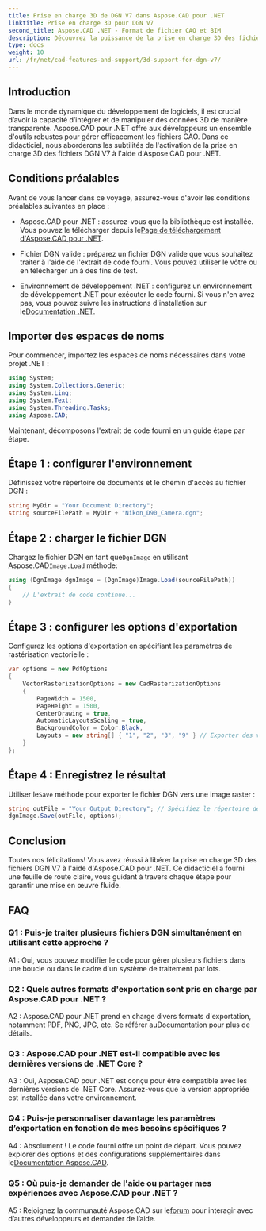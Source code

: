 ```yaml
---
title: Prise en charge 3D de DGN V7 dans Aspose.CAD pour .NET
linktitle: Prise en charge 3D pour DGN V7
second_title: Aspose.CAD .NET - Format de fichier CAO et BIM
description: Découvrez la puissance de la prise en charge 3D des fichiers DGN V7 dans Aspose.CAD pour .NET. Suivez notre guide étape par étape pour intégrer et manipuler sans effort des fichiers CAO.
type: docs
weight: 10
url: /fr/net/cad-features-and-support/3d-support-for-dgn-v7/
---
```

## Introduction

Dans le monde dynamique du développement de logiciels, il est crucial d’avoir la capacité d’intégrer et de manipuler des données 3D de manière transparente. Aspose.CAD pour .NET offre aux développeurs un ensemble d'outils robustes pour gérer efficacement les fichiers CAO. Dans ce didacticiel, nous aborderons les subtilités de l'activation de la prise en charge 3D des fichiers DGN V7 à l'aide d'Aspose.CAD pour .NET.

## Conditions préalables

Avant de vous lancer dans ce voyage, assurez-vous d'avoir les conditions préalables suivantes en place :

-  Aspose.CAD pour .NET : assurez-vous que la bibliothèque est installée. Vous pouvez le télécharger depuis le[Page de téléchargement d'Aspose.CAD pour .NET](https://releases.aspose.com/cad/net/).

- Fichier DGN valide : préparez un fichier DGN valide que vous souhaitez traiter à l'aide de l'extrait de code fourni. Vous pouvez utiliser le vôtre ou en télécharger un à des fins de test.

- Environnement de développement .NET : configurez un environnement de développement .NET pour exécuter le code fourni. Si vous n'en avez pas, vous pouvez suivre les instructions d'installation sur le[Documentation .NET](https://docs.microsoft.com/en-us/dotnet/core/install/).

## Importer des espaces de noms

Pour commencer, importez les espaces de noms nécessaires dans votre projet .NET :

```csharp
using System;
using System.Collections.Generic;
using System.Linq;
using System.Text;
using System.Threading.Tasks;
using Aspose.CAD;
```

Maintenant, décomposons l'extrait de code fourni en un guide étape par étape.

## Étape 1 : configurer l'environnement

Définissez votre répertoire de documents et le chemin d'accès au fichier DGN :

```csharp
string MyDir = "Your Document Directory";
string sourceFilePath = MyDir + "Nikon_D90_Camera.dgn";
```

## Étape 2 : charger le fichier DGN

 Chargez le fichier DGN en tant que`DgnImage` en utilisant Aspose.CAD`Image.Load` méthode:

```csharp
using (DgnImage dgnImage = (DgnImage)Image.Load(sourceFilePath))
{
    // L'extrait de code continue...
}
```

## Étape 3 : configurer les options d'exportation

Configurez les options d'exportation en spécifiant les paramètres de rastérisation vectorielle :

```csharp
var options = new PdfOptions
{
    VectorRasterizationOptions = new CadRasterizationOptions
    {
        PageWidth = 1500,
        PageHeight = 1500,
        CenterDrawing = true,
        AutomaticLayoutsScaling = true,
        BackgroundColor = Color.Black,
        Layouts = new string[] { "1", "2", "3", "9" } // Exporter des vues spécifiques
    }
};
```

## Étape 4 : Enregistrez le résultat

 Utiliser le`Save` méthode pour exporter le fichier DGN vers une image raster :

```csharp
string outFile = "Your Output Directory"; // Spécifiez le répertoire de sortie
dgnImage.Save(outFile, options);
```

## Conclusion

Toutes nos félicitations! Vous avez réussi à libérer la prise en charge 3D des fichiers DGN V7 à l'aide d'Aspose.CAD pour .NET. Ce didacticiel a fourni une feuille de route claire, vous guidant à travers chaque étape pour garantir une mise en œuvre fluide.

## FAQ

### Q1 : Puis-je traiter plusieurs fichiers DGN simultanément en utilisant cette approche ?

A1 : Oui, vous pouvez modifier le code pour gérer plusieurs fichiers dans une boucle ou dans le cadre d'un système de traitement par lots.

### Q2 : Quels autres formats d'exportation sont pris en charge par Aspose.CAD pour .NET ?

 A2 : Aspose.CAD pour .NET prend en charge divers formats d'exportation, notamment PDF, PNG, JPG, etc. Se référer au[Documentation](https://reference.aspose.com/cad/net/) pour plus de détails.

### Q3 : Aspose.CAD pour .NET est-il compatible avec les dernières versions de .NET Core ?

A3 : Oui, Aspose.CAD pour .NET est conçu pour être compatible avec les dernières versions de .NET Core. Assurez-vous que la version appropriée est installée dans votre environnement.

### Q4 : Puis-je personnaliser davantage les paramètres d’exportation en fonction de mes besoins spécifiques ?

A4 : Absolument ! Le code fourni offre un point de départ. Vous pouvez explorer des options et des configurations supplémentaires dans le[Documentation Aspose.CAD](https://reference.aspose.com/cad/net/).

### Q5 : Où puis-je demander de l'aide ou partager mes expériences avec Aspose.CAD pour .NET ?

 A5 : Rejoignez la communauté Aspose.CAD sur le[forum](https://forum.aspose.com/c/cad/19) pour interagir avec d’autres développeurs et demander de l’aide.